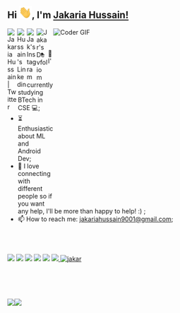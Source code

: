<!--
### Hi there. 👋
### I am Jakaria Hussain. 


**jakaria9001/jakaria9001** is a ✨ _special_ ✨ repository because its `README.md` (this file) appears on your GitHub profile.

Here are some ideas to get you started:

- 🔭 I’m currently working on ...
- 🌱 I’m currently learning ...
- 👯 I’m looking to collaborate on ...
- 🤔 I’m looking for help with ...
- 💬 Ask me about ...
- 📫 How to reach me: ...
- 😄 Pronouns: ...
- ⚡ Fun fact: ...
-->
## Hi <img src="https://github.com/jakaria9001/jakaria9001/blob/main/Hi.gif" width="29px">, I'm [Jakaria Hussain!](https://jakaria9001.github.io) 
 <!-- https://twitter.com/Jakaria16264561/photo -->
 
 <!-- ![Twitter Follow](https://img.shields.io/twitter/follow/jakaria_hussn?style=social -->

<img align="right" src="https://github.com/jakaria9001/jakaria9001/blob/main/developer.gif" alt="Coder GIF" width="400" height="400">


 
<a href="https://twitter.com/jakaria_hussn">
  <img align="left" alt="Jakaria Hussain | Twitter" width="22px" src="https://cdn.jsdelivr.net/npm/simple-icons@v3/icons/twitter.svg" />
</a>
<a href="https://www.linkedin.com/in/jakaria-hussain/">
  <img align="left" alt="Hussain's Linkedin" width="22px" src="https://cdn.jsdelivr.net/npm/simple-icons@v3/icons/linkedin.svg" />
</a>
<a href="https://www.instagram.com/jak_a_ria_/">
  <img align="left" alt="Jak's Instagram" width="22px" src="https://cdn.jsdelivr.net/npm/simple-icons@v3/icons/instagram.svg" />
</a>
<a href="https://devfolio.co/@jakaria9001">
  <img align="left" alt="Jakar's Devfolio" width="26px" src="https://pbs.twimg.com/profile_images/1212398116101472257/VVvZ_m4A_400x400.png"/>
</a><br><br>






- :telescope: I'm currently studying BTech in CSE 💻;
- :hourglass_flowing_sand: Enthusiastic about ML and Android Dev;
- 💬 I love connecting with different people so if you want any help, I'll be more than happy to help! :) ;
- 📫 How to reach me: jakariahussain9001@gmail.com;
<br><br><br><br>

![](https://img.shields.io/badge/Machine%20Learning-%3C%2F%3E-blueviolet) ![](https://img.shields.io/badge/C++-%3C%2F%3E-yellow) ![](https://img.shields.io/badge/Python-%7C-0%2C%2022%2C%20100) ![](https://img.shields.io/badge/Data%20Analysis-%7C-yellowgreen) ![](https://img.shields.io/badge/SQL-%7C-orange) ![](https://img.shields.io/badge/Android%20Developer-%7C-blue)<a href="https://github.com/jakaria9001">
  <img src="https://komarev.com/ghpvc/?username=jakaria9001&label=Views&color=blue&style=plastic" alt="jakar" />
</a>

<br><br><br><br>
<img align="" height='130px' src="https://github-readme-stats.vercel.app/api?username=jakaria9001&hide_title=true&show_icons=true&include_all_commits=true&line_height=21&bg_color=0,EC6C6C,FFD479,FFFC79,73FA79&theme=graywhite" /><img align="" height='130px' src="https://github-readme-stats.vercel.app/api/top-langs/?username=jakaria9001&hide_title=true&layout=compact&bg_color=0,73FA79,73FDFF,D783FF&theme=graywhite" />


